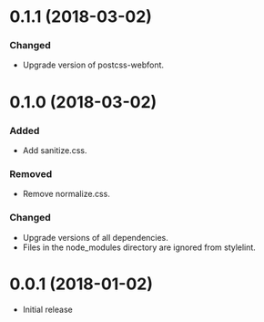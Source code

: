 # 0.1.1  (2018-03-02)

### Changed

-   Upgrade version of postcss-webfont.

# 0.1.0  (2018-03-02)

### Added

-   Add sanitize.css.

### Removed

-   Remove normalize.css.

### Changed

-   Upgrade versions of all dependencies.
-   Files in the node_modules directory are ignored from stylelint.

# 0.0.1 (2018-01-02)

-   Initial release

